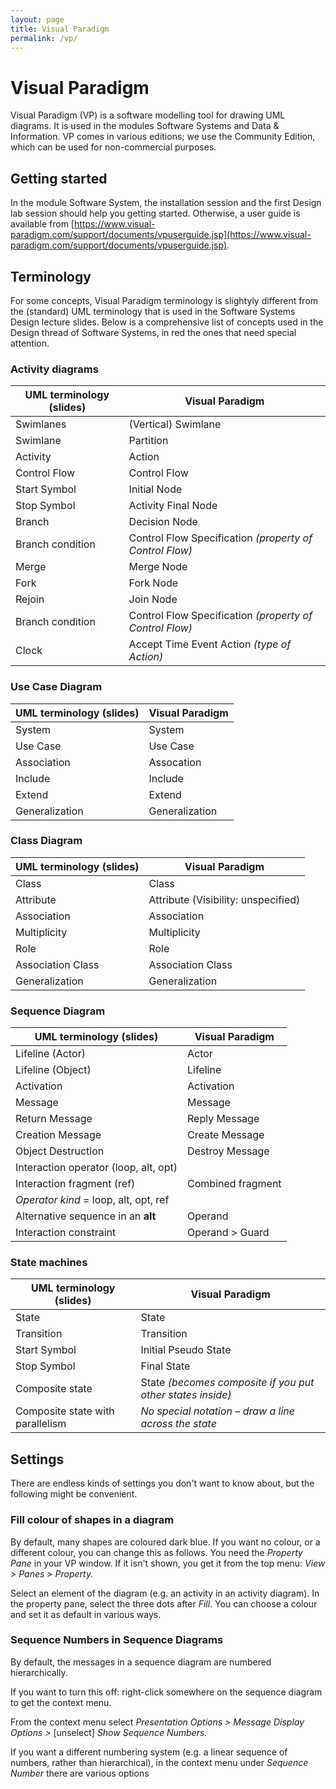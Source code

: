 ```yaml
---
layout: page
title: Visual Paradigm
permalink: /vp/
---
```

# Visual Paradigm
Visual Paradigm (VP) is a software modelling tool for drawing UML diagrams. It is used in the modules Software Systems and Data & Information. VP comes in various editions; we use the Community Edition, which can be used for non-commercial purposes.

## Getting started
In the module Software System, the installation session and the first Design lab session should help you getting started.  Otherwise, a user guide is available from 
[https://www.visual-paradigm.com/support/documents/vpuserguide.jsp](https://www.visual-paradigm.com/support/documents/vpuserguide.jsp).

## Terminology
For some concepts, Visual Paradigm terminology is slightyly different from the (standard) UML terminology that is used in the Software Systems Design lecture slides. 
Below is a comprehensive list of concepts used in the Design thread of Software Systems, in red the ones that need special attention.

### Activity diagrams

| **UML terminology (slides)** | **Visual Paradigm** |
| ---------------------------- | ------------------- |
| Swimlanes                    | (Vertical) Swimlane |
| Swimlane                     | Partition |
| Activity                     | Action |
| Control Flow                 | Control Flow |
| Start Symbol                 | Initial Node |
| Stop Symbol                  | Activity Final Node |
| Branch                       | Decision Node |
| Branch condition             | Control Flow Specification _(property of Control Flow)_   |
| Merge                        | Merge Node |
| Fork                         | Fork Node |
| Rejoin                       | Join Node |
| Branch condition             | Control Flow Specification _(property of Control Flow)_ |
| Clock                        | Accept Time Event Action _(type of Action)_ |

### Use Case Diagram

| **UML terminology (slides)** | **Visual Paradigm** |
| --- | --- |
| System | System |
| Use Case | Use Case |
| Association | Assocation |
| Include | Include |
| Extend | Extend |
| Generalization | Generalization |

### Class Diagram

| **UML terminology (slides)** | **Visual Paradigm** |
| --- | --- |
| Class | Class |
| Attribute | Attribute (Visibility: unspecified) |
| Association | Association |
| Multiplicity | Multiplicity |
| Role | Role |
| Association Class | Association Class |
| Generalization | Generalization |

### Sequence Diagram

| **UML terminology (slides)** | **Visual Paradigm** |
| --- | --- |
| Lifeline (Actor) | Actor |
| Lifeline (Object) | Lifeline |
| Activation | Activation |
| Message | Message |
| Return Message | Reply Message |
| Creation Message | Create Message |
| Object Destruction | Destroy Message |
| Interaction operator (loop, alt, opt)
Interaction fragment (ref) | Combined fragment
_Operator kind_  = loop, alt, opt, ref |
| Alternative sequence in an **alt** | Operand |
| Interaction constraint | Operand &gt; Guard |

### State machines

| **UML terminology (slides)** | **Visual Paradigm** |
| --- | --- |
| State | State |
| Transition | Transition |
| Start Symbol | Initial Pseudo State |
| Stop Symbol | Final State |
| Composite state | State _(becomes composite if you put other states inside)_ |
| Composite state with parallelism | _No special notation – draw a line across the state_ |

## Settings
There are endless kinds of settings you don't want to know about, but the following might be convenient.

### Fill colour of shapes in a diagram

By default, many shapes are coloured dark blue. If you want no colour, or a different colour, you can change this as follows.
You need the _Property Pane_ in your VP window. If it isn't shown, you get it from the top menu: _View &gt; Panes &gt; Property._

Select an element of the diagram (e.g. an activity in an activity diagram). In the property pane, select the three dots after _Fill_. You can choose a colour and set it as default in various ways.

### Sequence Numbers in Sequence Diagrams

By default, the messages in a sequence diagram are numbered hierarchically.

If you want to turn this off: right-click somewhere on the sequence diagram to get the context menu.

From the context menu select _Presentation Options &gt; Message Display Options &gt;_ [unselect] _Show Sequence Numbers._

If you want a different numbering system (e.g. a linear sequence of numbers, rather than hierarchical), in the context menu under _Sequence Number_ there are various options